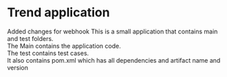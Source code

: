 # Trend application

Added changes for webhook
This is a small application that contains main and test folders.  
The Main contains the application code.  
The test contains test cases.  
It also contains pom.xml which has all dependencies and artifact name and version

